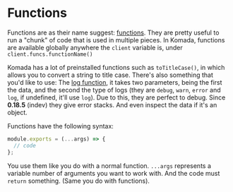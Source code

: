 # Functions

Functions are as their name suggest:
[functions](https://developer.mozilla.org/en-US/docs/Web/JavaScript/Reference/Global_Objects/Function).
They are pretty useful to run a "chunk" of code that is used in multiple pieces.
In Komada, functions are available globally anywhere the `client` variable is,
under `client.funcs.functionName()`

Komada has a lot of preinstalled functions such as `toTitleCase()`, in which allows
you to convert a string to title case. There's also something that you'd like to use:
The [log function](https://github.com/dirigeants/komada/blob/master/functions/log.js),
it takes two parameters, being the first the data, and the second the type of logs
(they are `debug`, `warn`, `error` and `log`, if undefined, it'll use `log`). Due
to this, they are perfect to debug. Since **0.18.5** (indev) they give error stacks.
And even inspect the data if it's an object.

Functions have the following syntax:

```js
module.exports = (...args) => {
  // code
};
```

You use them like you do with a normal function. `...args` represents a variable
number of arguments you want to work with. And the code must `return` something.
(Same you do with functions).
